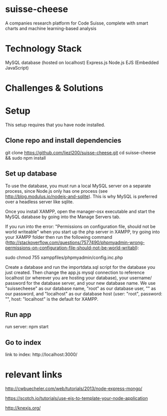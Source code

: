 # suisse-cheese
A companies research platform for Code Suisse, complete with smart charts and machine learning-based analysis

# Technology Stack
MySQL database (hosted on localhost)
Express.js
Node.js
EJS (Embedded JavaScript)

# Challenges & Solutions

# Setup
This setup requires that you have node installed.

## Clone repo and install dependencies
git clone https://github.com/liezl200/suisse-cheese.git
cd suisse-cheese && sudo npm install

## Set up database
To use the database, you must run a local MySQL server on a separate process, since Node.js only has one process (see http://blog.modulus.io/nodejs-and-sqlite). This is why MySQL is preferred over a headless server like sqlite.

Once you install XAMPP, open the manager-osx executable and start the MySQL database by going into the Manage Servers tab.

If you run into the error: "Permissions on configuration file, should not be world writeable" when you start up the php server in XAMPP, try going into your XAMPP folder then run the following command (http://stackoverflow.com/questions/7577490/phpmyadmin-wrong-permissions-on-configuration-file-should-not-be-world-writabl):

sudo chmod 755 xamppfiles/phpmyadmin/config.inc.php

Create a database and run the importdata.sql script for the database you just created. Then change the app.js mysql connection to reference localhost (or wherever you are hosting your database), your username/ password for the database server, and your new database name. We use "suissecheese" as our database name, "root" as our database user, "" as our password, and "localhost" as our database host (user: "root", password: "", host: "localhost" is the default for XAMPP.

## Run app
run server: npm start

## Go to index
link to index: http://localhost:3000/


# relevant links
http://cwbuecheler.com/web/tutorials/2013/node-express-mongo/

https://scotch.io/tutorials/use-ejs-to-template-your-node-application

http://knexjs.org/

